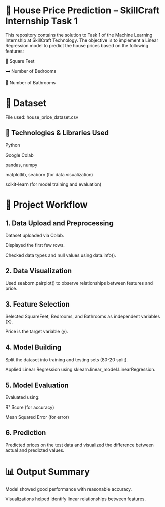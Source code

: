 # 🏡 House Price Prediction – SkillCraft Internship Task 1
This repository contains the solution to Task 1 of the Machine Learning Internship at SkillCraft Technology.
The objective is to implement a Linear Regression model to predict the house prices based on the following features:

📐 Square Feet

🛏️ Number of Bedrooms

🛁 Number of Bathrooms

# 📁 Dataset
File used: house_price_dataset.csv

## 🧠 Technologies & Libraries Used

Python

Google Colab

pandas, numpy

matplotlib, seaborn (for data visualization)

scikit-learn (for model training and evaluation)


# 🧪 Project Workflow
## 1. Data Upload and Preprocessing
Dataset uploaded via Colab.

Displayed the first few rows.

Checked data types and null values using data.info().

## 2. Data Visualization
Used seaborn.pairplot() to observe relationships between features and price.
## 3. Feature Selection
Selected SquareFeet, Bedrooms, and Bathrooms as independent variables (X).

Price is the target variable (y).
## 4. Model Building
Split the dataset into training and testing sets (80-20 split).

Applied Linear Regression using sklearn.linear_model.LinearRegression.
## 5. Model Evaluation
Evaluated using:

R² Score (for accuracy)

Mean Squared Error (for error)
## 6. Prediction
Predicted prices on the test data and visualized the difference between actual and predicted values.

# 📊 Output Summary
Model showed good performance with reasonable accuracy.

Visualizations helped identify linear relationships between features.
